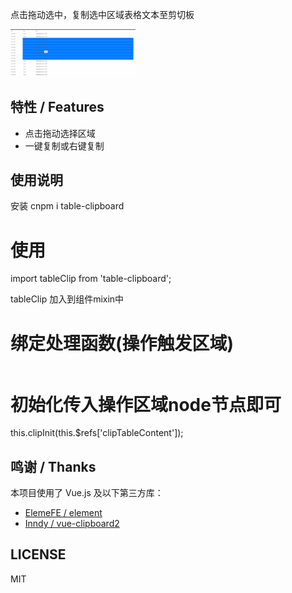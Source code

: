 点击拖动选中，复制选中区域表格文本至剪切板

<img src="./demo.png" width="200"></img>

## 特性 / Features

* 点击拖动选择区域
* 一键复制或右键复制

## 使用说明

安装 cnpm i table-clipboard

# 使用

import tableClip from 'table-clipboard';

tableClip 加入到组件mixin中

# 绑定处理函数(操作触发区域)

<div @mousedown.left="clickDown"
 ref="clipTableContent"
  @mouseup.left="clickUp"
   @contextmenu.prevent="showMenu"
   >
   <table ref="clipTableContent"></table>
</div>

# 初始化传入操作区域node节点即可
this.clipInit(this.$refs['clipTableContent']);

## 鸣谢 / Thanks

本项目使用了 Vue.js 及以下第三方库：

* [ElemeFE / element](https://github.com/ElemeFE/element)
* [Inndy / vue-clipboard2](https://github.com/Inndy/vue-clipboard2)
## LICENSE

MIT